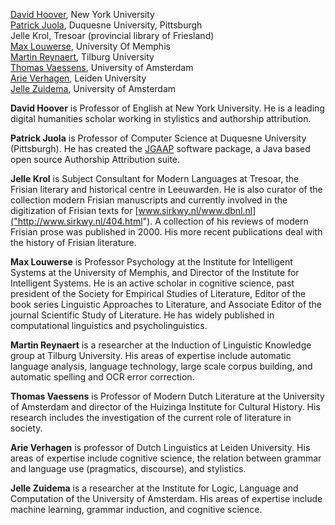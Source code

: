 


[David Hoover](https://files.nyu.edu/dh3/public/), New York University  
[Patrick Juola](http://www.mathcs.duq.edu/~juola/), Duquesne University, Pittsburgh  
Jelle Krol, Tresoar (provincial library of Friesland)  
[Max Louwerse](http://www.memphis.edu/psychology/people/faculty/louwerse.php), University Of Memphis  
[Martin Reynaert](http://www.tilburguniversity.edu/webwijs/show/?uid=reynaert), Tilburg University  
[Thomas Vaessens](http://www.thomasvaessens.nl/), University of Amsterdam  
[Arie Verhagen](http://www.arieverhagen.nl/), Leiden University  
[Jelle Zuidema](http://staff.science.uva.nl/~jzuidema/), University of Amsterdam  


**David Hoover** is Professor of English at New York University. He is a leading digital humanities scholar working in stylistics and authorship attribution.

**Patrick Juola** is Professor of Computer Science at Duquesne University (Pittsburgh). He has created the [JGAAP]("http://evllabs.com/jgaap/w/index.php/Main_Page") software package, a Java based open source Authorship Attribution suite.

**Jelle Krol** is Subject Consultant for Modern Languages at Tresoar, the Frisian literary and historical centre in Leeuwarden. He is also curator of the collection modern Frisian manuscripts and currently involved in the digitization of Frisian texts for [www.sirkwy.nl/www.dbnl.nl]("http://www.sirkwy.nl/404.html"). A collection of his reviews of modern Frisian prose was published in 2000. His more recent publications deal with the history of Frisian literature.

**Max Louwerse** is Professor Psychology at the Institute for Intelligent Systems at the University of Memphis, and Director of the Institute for Intelligent Systems. He is an active scholar in cognitive science, past president of the Society for Empirical Studies of Literature, Editor of the book series Linguistic Approaches to Literature, and Associate Editor of the journal Scientific Study of Literature. He has widely published in computational linguistics and psycholinguistics.

**Martin Reynaert** is a researcher at the Induction of Linguistic Knowledge group at Tilburg University. His areas of expertise include automatic language analysis, language technology, large scale corpus building, and automatic spelling and OCR error correction.

**Thomas Vaessens** is Professor of Modern Dutch Literature at the University of Amsterdam and director of the Huizinga Institute for Cultural History. His research includes the investigation of the current role of literature in society.

**Arie Verhagen** is professor of Dutch Linguistics at Leiden University. His areas of expertise include cognitive science, the relation between grammar and language use (pragmatics, discourse), and stylistics.

**Jelle Zuidema** is a researcher at the Institute for Logic, Language and Computation of the University of Amsterdam. His areas of expertise include machine learning, grammar induction, and cognitive science.
